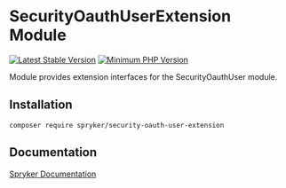 # SecurityOauthUserExtension Module
[![Latest Stable Version](https://poser.pugx.org/spryker/security-oauth-user-extension/v/stable.svg)](https://packagist.org/packages/spryker/security-oauth-user-extension)
[![Minimum PHP Version](https://img.shields.io/badge/php-%3E%3D%207.3-8892BF.svg)](https://php.net/)

Module provides extension interfaces for the SecurityOauthUser module.

## Installation

```
composer require spryker/security-oauth-user-extension
```

## Documentation

[Spryker Documentation](https://documentation.spryker.com/module_guide/overview.htm)
